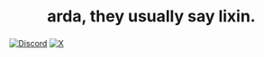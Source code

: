 <h1 align="center">arda, they usually say lixin.</h1>

###
[![Discord](https://img.shields.io/badge/Discord-%237289DA.svg?logo=discord&logoColor=white)](https://discord.gg/718287701987688491) [![X](https://img.shields.io/badge/X-black.svg?logo=X&logoColor=white)](https://x.com/lixinvrts) 
